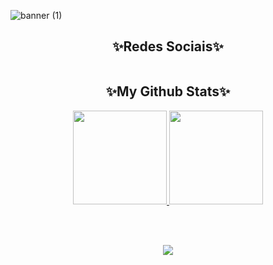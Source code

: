 ![banner (1)](https://user-images.githubusercontent.com/122480794/212552530-d57f1e0c-216c-4a64-a76c-16010790876b.png)


<h2 align="center">✨Redes Sociais✨</h2>
<div align="center">
<a href="(https://www.linkedin.com/in/elane-veras-55b5231a2?trk=people-guest_people_search-card&originalSubdomain=br)"
target="_blank"><img src="https://img.shields.io/badge/LinkedIn-f0658b?style=for-the-badge&logo=linkedin&logoColor=white" alt="" /></a><a href="(https://www.instagram.com/_elanevrs/)"
target="_blank"><img src="https://img.shields.io/badge/Instagram-487dcf?style=for-the-badge&logo=instagram&logoColor=white" alt="" /></a><a href="(https://www.facebook.com/maria.elanne.18)"
target="_blank"><img src="https://img.shields.io/badge/Facebook-f0658b?style=for-the-badge&logo=facebook&logoColor=white" alt="" /></a></a><a href="(https://twitter.com/_menv_ev)"
target="_blank"><img src="https://img.shields.io/badge/Twitter-487dcf?style=for-the-badge&logo=twitter&logoColor=white" alt="" /></a><a href="(https://www.behance.net/elaneveras?tracking_source=search_users|elane%20veras)"
target="_blank"><img src="https://img.shields.io/badge/Behance-f0658b?style=for-the-badge&logo=behance&logoColor=white" alt="" /></a>
</div>

<h2 align="center">✨My Github Stats✨</h2>

<div align="center">
  <a href="https://github.com/elane-veras">
    <img height="150em" src="https://github-readme-stats.vercel.app/api?username=elane-veras&count_private=true&include_all_commits=true&show_icons=true&theme=dracula&hide_border=false&show_owner=true"/> <img height="150em" src="https://github-readme-stats.vercel.app/api/top-langs/?username=elane-veras&theme=dracula&hide_border=false&&layout=compact"/>
  </a>
</div>


<br><br>
<p align="center">
  <a href="https://skillicons.dev">
    <img src="https://skillicons.dev/icons?i=html,js,css,ae,figma,ps," />
  </a>
</p>




